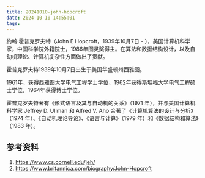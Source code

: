 ```yaml
---
title: 20241010-john-hopcroft
date: 2024-10-10 14:55:01
tags:
---
```


约翰·霍普克罗夫特（John E Hopcroft，1939年10月7日 - ），美国计算机科学家，中国科学院外籍院士，1986年图灵奖得主。在算法和数据结构设计，以及自动机理论、计算机复杂性方面做出了贡献。

霍普克罗夫特1939年10月7日出生于美国华盛顿州西雅图。

1961年，获得西雅图大学电气工程学士学位，1962年获得斯坦福大学电气工程硕士学位，1964年获得博士学位。

霍普克罗夫特著有《形式语言及其与自动机的关系》（1971 年），并与美国计算机科学家 Jeffrey D. Ullman 和 Alfred V. Aho 合著了《计算机算法的设计与分析》（1974 年）、《自动机理论导论》、《语言与计算》（1979 年）和《数据结构和算法》（1983 年）。

## 参考资料
1. https://www.cs.cornell.edu/jeh/
2. https://www.britannica.com/biography/John-Hopcroft
